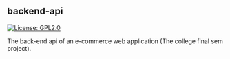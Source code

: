 ## backend-api

[![License: GPL2.0](https://shields.io/badge/License-GPL2.0-blueviolet.svg)](https://opensource.org/licenses/GPL-2.0)

The back-end api of an e-commerce web application (The college final sem project).
